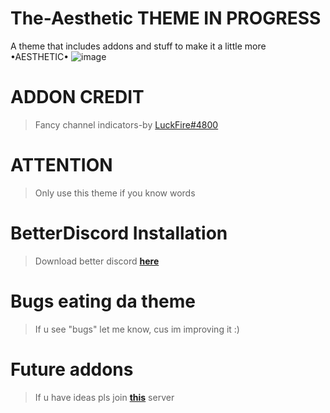 # The-Aesthetic THEME IN PROGRESS
A theme that includes addons and stuff to make it a little more •AESTHETIC•
![image](https://user-images.githubusercontent.com/84565593/131484418-0991cebc-f9b6-473a-9843-84ce2dafa622.png)

# ADDON CREDIT
>Fancy channel indicators-by [LuckFire#4800](https://github.com/LuckFire)
# ATTENTION
>Only use this theme if you know words
# BetterDiscord Installation
>Download better discord [**here**](https://betterdiscord.app/)
# Bugs eating da theme
> If u see "bugs" let me know, cus im improving it :)
# Future addons
> If u have ideas pls join [**this**](https://discord.gg/4WSe2YVr) server
